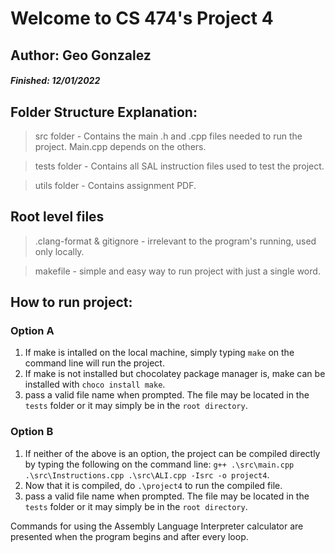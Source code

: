 # Welcome to CS 474's Project 4

## Author: Geo Gonzalez

##### Finished: 12/01/2022

## Folder Structure Explanation:

> src folder - Contains the main .h and .cpp files needed to run the project. Main.cpp depends on the others.

> tests folder - Contains all SAL instruction files used to test the project.

> utils folder - Contains assignment PDF.

## Root level files

> .clang-format & gitignore - irrelevant to the program's running, used only locally.

> makefile - simple and easy way to run project with just a single word.

## How to run project:

### Option A

1. If make is intalled on the local machine, simply typing `make` on the command line will run the project.
2. If make is not installed but chocolatey package manager is, make can be installed with `choco install make`.
3. pass a valid file name when prompted. The file may be located in the `tests` folder or it may simply be in the `root directory`.

### Option B

1. If neither of the above is an option, the project can be compiled directly by typing the following on the command line: `g++ .\src\main.cpp .\src\Instructions.cpp .\src\ALI.cpp -Isrc -o project4`.
2. Now that it is compiled, do `.\project4` to run the compiled file.
3. pass a valid file name when prompted. The file may be located in the `tests` folder or it may simply be in the `root directory`.

Commands for using the Assembly Language Interpreter calculator are presented when the program begins and after every loop.
